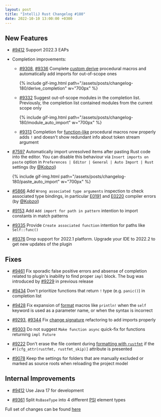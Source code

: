 ```yaml
---
layout: post
title: "IntelliJ Rust Changelog #180"
date: 2022-10-10 13:00:00 +0300
---
```



## New Features

* [#9412] Support 2022.3 EAPs

* Completion improvements:

  * [#9308], [#9336] Complete [custom derive] procedural macros and automatically add imports for out-of-scope ones

    {% include gif-img.html path="/assets/posts/changelog-180/derive_completion" w="700px" %}

  * [#9332] Suggest out-of-scope modules in the completion list. Previously, the completion list contained modules from the current scope only

    {% include gif-img.html path="/assets/posts/changelog-180/module_auto_import" w="700px" %}

  * [#9313] Completion for [function-like](https://doc.rust-lang.org/reference/procedural-macros.html#function-like-procedural-macros) procedural macros now properly adds `!`
    and doesn't show redundant info about token stream argument

* [#7597] Automatically import unresolved items after pasting Rust code into the editor.
  You can disable this behaviour via `Insert imports on paste` option in `Preferences | Editor | General | Auto Import | Rust` settings (by [@Kobzol])

  {% include gif-img.html path="/assets/posts/changelog-180/paste_auto_import" w="700px" %}

* [#5866] Add `Wrong associated type arguments` inspection to check associated type bindings,
  in particular [E0191](https://doc.rust-lang.org/error-index.html#E0191) and [E0220](https://doc.rust-lang.org/error-index.html#E0220) compiler errors (by [@Kobzol])

* [#9153] Add `Add import for path in pattern` intention to import constants in match patterns

* [#9335] Provide `Create associated function` intention for paths like `Self::func()`

* [#9376] Drop support for 2022.1 platform. Upgrade your IDE to 2022.2 to get new updates of the plugin

## Fixes

* [#9461] Fix sporadic false positive errors and absense of completion related to plugin's inability to find proper `impl` block.
  The bug was introduced by [#9229] in previous release

* [#9434] Don't prioritize functions that return `!` type (e.g. `panic()`) in completion list

* [#9428] Fix expansion of [format](https://doc.rust-lang.org/std/fmt) macros like `println!` when the `self` keyword is used as a parameter name, or when the syntax is incorrect

* [#9293], [#9344] Fix [change signature](https://plugins.jetbrains.com/plugin/8182-rust/docs/rust-refactorings.html#change-sign) refactoring to add imports properly

* [#9303] Do not suggest `Make function async` quick-fix for functions returning `impl Future`

* [#9222] Don't erase the file content during [formatting with `rustfmt`](https://plugins.jetbrains.com/plugin/8182-rust/docs/rust-code-style-and-formatting.html#reformat)
  if the `#![cfg_attr(rustfmt, rustfmt_skip)]` attribute is presented

* [#9078] Keep the settings for folders that are manually excluded or marked as source roots when reloading the project model

## Internal Improvements

* [#9412] Use Java 17 for development

* [#9361] Split `RsBaseType` into 4 different [PSI](https://plugins.jetbrains.com/docs/intellij/psi.html) element types

Full set of changes can be found [here](https://github.com/intellij-rust/intellij-rust/milestone/89?closed=1)

[@Kobzol]: https://github.com/Kobzol

[#5866]: https://github.com/intellij-rust/intellij-rust/pull/5866
[#7157]: https://github.com/intellij-rust/intellij-rust/pull/7157
[#7597]: https://github.com/intellij-rust/intellij-rust/pull/7597
[#9078]: https://github.com/intellij-rust/intellij-rust/pull/9078
[#9153]: https://github.com/intellij-rust/intellij-rust/pull/9153
[#9222]: https://github.com/intellij-rust/intellij-rust/pull/9222
[#9229]: https://github.com/intellij-rust/intellij-rust/pull/9229
[#9293]: https://github.com/intellij-rust/intellij-rust/pull/9293
[#9303]: https://github.com/intellij-rust/intellij-rust/pull/9303
[#9308]: https://github.com/intellij-rust/intellij-rust/pull/9308
[#9313]: https://github.com/intellij-rust/intellij-rust/pull/9313
[#9332]: https://github.com/intellij-rust/intellij-rust/pull/9332
[#9335]: https://github.com/intellij-rust/intellij-rust/pull/9335
[#9336]: https://github.com/intellij-rust/intellij-rust/pull/9336
[#9344]: https://github.com/intellij-rust/intellij-rust/pull/9344
[#9361]: https://github.com/intellij-rust/intellij-rust/pull/9361
[#9376]: https://github.com/intellij-rust/intellij-rust/pull/9376
[#9412]: https://github.com/intellij-rust/intellij-rust/pull/9412
[#9428]: https://github.com/intellij-rust/intellij-rust/pull/9428
[#9434]: https://github.com/intellij-rust/intellij-rust/pull/9434
[#9461]: https://github.com/intellij-rust/intellij-rust/pull/9461

[custom derive]: https://doc.rust-lang.org/reference/procedural-macros.html#derive-macros
